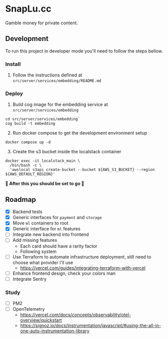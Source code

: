 # SnapLu.cc

Gamble money for private content.

## Development

To run this project in developer mode you'll need to follow the steps bellow.

### Install

1. Follow the instructions defined at `src/server/services/embedding/README.md`

### Deploy

1. Build cog image for the embedding service at `src/server/services/embedding`

```console
cd src/server/services/embedding`
cog build -t embedding
```

2. Run docker compose to get the development environment setup

```console
docker compose up -d
```

3. Create the s3 bucket inside the localstack container

```console
docker exec -it localstack_main \
  /bin/bash -c \
  'awslocal s3api create-bucket --bucket ${AWS_S3_BUCKET} --region ${AWS_DEFAULT_REGION}'
```

**🚀 After this you should be set to go 🚀**

## Roadmap

- [x] Backend tests
- [x] Generic interfaces for `payment` and `storage`
- [x] Move `ml` containers to root
- [x] Generic interface for `ml` features
- [ ] Integrate new backend into frontend
- [ ] Add missing features
  - Each card should have a rarity factor
  - Following system
- [ ] Use Terraform to automate infrastructure deployment, still need to choose what provider I'll use
  - https://vercel.com/guides/integrating-terraform-with-vercel
- [ ] Enhance frontend design, check your colors man
- [ ] Integrate Sentry

### Study

- [ ] PM2
- [ ] OpenTelemetry
  - https://vercel.com/docs/concepts/observability/otel-overview/quickstart
  - https://signoz.io/docs/instrumentation/javascript/#using-the-all-in-one-auto-instrumentation-library

```

```
